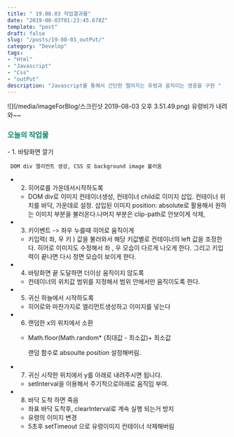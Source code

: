 ```yaml
---
title: " 19.08.03 작업결과물"
date: "2019-08-03T01:23:45.678Z"
template: "post"
draft: false
slug: "/posts/19-08-03_outPut/"
category: "Develop"
tags:
- "Html"
- "Javascript"
- "Css"
- "outPut"
description: "Javascript를 통해서 간단한 떨어지는 유령과 움직이는 영웅을 구현 "
---
```


![](/media/imageForBlog/스크린샷 2019-08-03 오후 3.51.49.png)
유령비가 내려와~~

<h3 style="color:rgb(9, 136, 104)">오늘의 작업물</h3>
- 1. 바탕화면 깔기

     DOM div 엘리먼트 생성, CSS 로 background image 불러옴

- 2. 히어로를 가운데서시작하도록

  - DOM div로 이미지 컨테이너생성, 컨테이너 child로 이미지 삽입. 컨테이너 위치를 바닥, 가운데로 설정. 삽입된 이미지 position: absolute로 활용해서 원하는 이미지 부분을 불러온다.나머지 부분은 clip-path로 안보이게 삭제,

- 3. 키이벤트 -> 좌우 누를때 히어로 움직이게

  - 키입력( 좌, 우 키 ) 값을 불러와서 해당 키값별로 컨테이너의 left 값을 조정한다. 히어로 이미지도 수정해서 좌 , 우 모습이 다르게 나오게 한다. 그리고 키입력이 끝나면 다시 정면 모습이 보이게 한다.

- 4. 바탕화면 끝 도달하면 더이상 움직이지 않도록

  - 컨테이너의 위치값 범위를 지정해서 범위 안에서만 움직이도록 한다.

- 5. 귀신 하늘에서 시작하도록

  - 히어로와 마찬가지로 엘리먼트생성하고 이미지를 넣는다

- 6. 랜덤한 x의 위치에서 소환

  - Math.floor(Math.random* (최대값 - 최소값)+ 최소값

    랜덤 함수로 absoulte position 설정해버림.

- 7. 귀신 시작한 위치에서 y를 아래로 내려주시면 됩니다.

  - setInterval을 이용해서 주기적으로아래로 움직임 부여.

- 8. 바닥 도착 하면 죽음

  - 좌표 바닥 도착후, clearInterval로 계속 실행 되는거 방지
  - 유령의 이미지 변경
  - 5초후 setTimeout 으로 유령이미지 컨테이너 삭제해버림